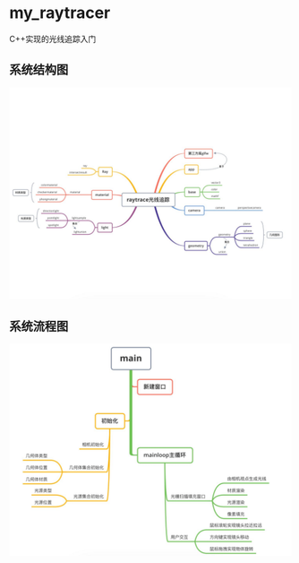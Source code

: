 # my_raytracer
C++实现的光线追踪入门

## 系统结构图
![image](https://github.com/baibaixue/my_raytracer/blob/master/image/structure_chart.JPG)

## 系统流程图
![image](https://github.com/baibaixue/my_raytracer/blob/master/image/flow_chart.JPG)
